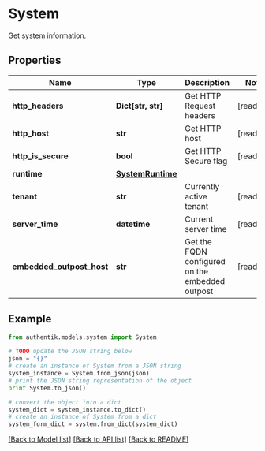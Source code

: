 # System

Get system information.

## Properties
Name | Type | Description | Notes
------------ | ------------- | ------------- | -------------
**http_headers** | **Dict[str, str]** | Get HTTP Request headers | [readonly] 
**http_host** | **str** | Get HTTP host | [readonly] 
**http_is_secure** | **bool** | Get HTTP Secure flag | [readonly] 
**runtime** | [**SystemRuntime**](SystemRuntime.md) |  | 
**tenant** | **str** | Currently active tenant | [readonly] 
**server_time** | **datetime** | Current server time | [readonly] 
**embedded_outpost_host** | **str** | Get the FQDN configured on the embedded outpost | [readonly] 

## Example

```python
from authentik.models.system import System

# TODO update the JSON string below
json = "{}"
# create an instance of System from a JSON string
system_instance = System.from_json(json)
# print the JSON string representation of the object
print System.to_json()

# convert the object into a dict
system_dict = system_instance.to_dict()
# create an instance of System from a dict
system_form_dict = system.from_dict(system_dict)
```
[[Back to Model list]](../README.md#documentation-for-models) [[Back to API list]](../README.md#documentation-for-api-endpoints) [[Back to README]](../README.md)


